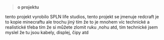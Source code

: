 >**o projektu**

tento projekt vyrobilo SPLN life studios, tento projekt se jmenuje redcraft je to kopie minecraftu ale trochu jiný tím že to je mnohem víc technické a realistické třeba tím že si můžete zlomit ruku ,nohu atd, tím technické jsem myslel že tu jsou kabely, displej, čipy atd

